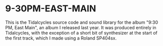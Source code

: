 # 9-30PM-EAST-MAIN
This is the Tidalcycles source code and sound library for the album "9:30 PM, East Main", an album I released last year. It was produced entirely in Tidalcycles, with the exception of a short bit of synthesizer at the start of the first track, which I made using a Roland SP404sx. 
